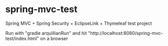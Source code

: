spring-mvc-test
===============

Spring MVC + Spring Security + EclipseLink + Thymeleaf test project

Run with "gradle arquillianRun" and hit "http://localhost:8080/spring-mvc-test/index.html" on a browser 
